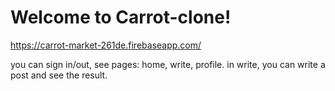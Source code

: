 # Welcome to Carrot-clone!

https://carrot-market-261de.firebaseapp.com/

you can sign in/out,
see pages: home, write, profile.
in write, you can write a post and see the result.
